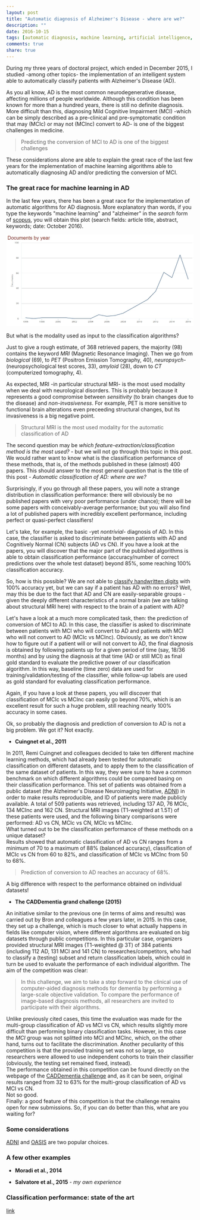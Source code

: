 ```yaml
---
layout: post
title: "Automatic diagnosis of Alzheimer's Disease - where are we?"
description: ""
date: 2016-10-15
tags: [automatic diagnosis, machine learning, artificial intelligence, alzheimer, mild cognitive impairment]
comments: true
share: true
---
```


During my three years of doctoral project, which ended in December 2015, I studied -among other topics- the implementation of an intelligent system able to automatically classify patients with Alzheimer's Disease (AD).

As you all know, AD is the most common neurodegenerative disease, affecting millions of people worldwide. Although this condition has been known for more than a hundred years, there is still no definite diagnosis. More difficult than this, diagnosing Mild Cognitive Impairment (MCI) -which can be simply described as a pre-clinical and pre-symptomatic condition that may (MCIc) or may not (MCInc) convert to AD- is one of the biggest challenges in medicine.

>Predicting the conversion of MCI to AD is one of the biggest challenges

These considerations alone are able to explain the great race of the last few years for the implementation of machine learning algorithms able to automatically diagnosing AD and/or predicting the conversion of MCI.

### The great race for machine learning in AD
In the last few years, there has been a great race for the implementation of automatic algorithms for AD diagnosis. More explanatory than words, if you type the keywords "machine learning" and "alzheimer" in the *search* form of [scopus](https://www.scopus.com/), you will obtain this plot (search fields: article title, abstract, keywords; date: October 2016).


<img src="https://raw.githubusercontent.com/christiansalvatore/christiansalvatore.github.io/master/images/automatic-diagnosis-AD-figure-1.jpg" style="width: 700px;"/>


But what is the modality used as input to the classification algorithms?

Just to give a rough estimate, of 368 retrieved papers, the majority (98) contains the keyword *MRI* (Magnetic Resonance Imaging). Then we go from *biological* (69), to *PET* (Positron Emission Tomography, 40), *neuropsych-* (neuropsychological test scores, 33), *amyloid* (28), down to *CT* (computerized tomography, 4).

As expected, MRI -in particular structural MRI- is the most used modality when we deal with neurological disorders. This is probably because it represents a good compromise between *sensitivity* (to brain changes due to the disease) and *non-invasiveness*. For example, PET is more sensitive to functional brain alterations even preceeding structural changes, but its invasiveness is a big negative point.

>Structural MRI is the most used modality for the automatic classification of AD

The second question may be *which feature-extraction/classification method is the most used?* - but we will not go through this topic in this post. We would rather want to know what is the classification performance of these methods, that is, of the methods published in these (almost) 400 papers. This should answer to the most general question that is the title of this post - *Automatic classification of AD: where are we?*

Surprisingly, if you go through all these papers, you will note a strange distribution in classification performance: there will obviously be no published papers with very poor performance (under chance); there will be some papers with conceivably-average performance; but you will also find a lot of published papers with incredibly excellent performance, including perfect or quasi-perfect classifiers!

Let's take, for example, the basic -yet *nontrivial*- diagnosis of AD. In this case, the classifier is asked to discriminate between patients with AD and Cognitively Normal (CN) subjects (AD vs CN). If you have a look at the papers, you will discover that the major part of the published algorithms is able to obtain classification performance (accuracy/number of correct predictions over the whole test dataset) beyond 85%, some reaching 100% classification accuracy.

So, how is this possible? We are not able to <a href="https://rodrigob.github.io/are_we_there_yet/build/classification_datasets_results.html#4d4e495354" target="_blank">classify handwritten digits</a> with 100% accuracy yet, but we can say if a patient has AD with no errors?
Well, may this be due to the fact that AD and CN are easily-separable groups - given the deeply different characteristics of a normal brain (we are talking about structural MRI here) with respect to the brain of a patient with AD?

Let's have a look at a much more complicated task, then: the prediction of conversion of MCI to AD. In this case, the classifier is asked to discriminate between patients with MCI who will convert to AD and patients with MCI who will not convert to AD (MCIc vs MCInc). Obviously, as we don't know how to figure out if a patient will or will not convert to AD, the final diagnosis is obtained by following patients up for a given period of time (say, 18/36 months) and by using the diagnosis at that time (AD or still MCI) as final gold standard to evaluate the predictive power of our classification algorithm. In this way, baseline (time zero) data are used for training/validation/testing of the classifier, while follow-up labels are used as gold standard for evaluating classification performance.

Again, if you have a look at these papers, you will discover that classification of MCIc vs MCInc can easily go beyond 70%, which is an excellent result for such a huge problem, still reaching nearly 100% accuracy in some cases.

Ok, so probably the diagnosis and prediction of conversion to AD is not a big problem. We got it? Not exactly.

* **Cuingnet et al., 2011**

In 2011, Remi Cuingnet and colleagues decided to take ten different machine learning methods, which had already been tested for automatic classification on different datasets, and to apply them to the classification of the same dataset of patients. In this way, they were sure to have a common benchmark on which different algorithms could be compared basing on their classification performance. This set of patients was obtained from a public dataset (the Alzheimer's Disease Neuroimaging Initiative, <a href="http://adni.loni.usc.edu/" target="_blank">ADNI</a>) in order to make results reproducible, and ID of patients were made publicly available. A total of 509 patients was retrieved, including 137 AD, 76 MCIc, 134 MCInc and 162 CN. Structural MRI images (T1-weighted at 1.5T) of these patients were used, and the following binary comparisons were performed: AD vs CN, MCIc vs CN, MCIc vs MCInc.
<br> What turned out to be the classification performance of these methods on a unique dataset?
<br> Results showed that automatic classification of AD vs CN ranges from a minimum of 70 to a maximum of 88% (balanced accuracy), classification of MCIc vs CN from 60 to 82%, and classification of MCIc vs MCInc from 50 to 68%.

>Prediction of conversion to AD reaches an accuracy of 68%.

A big difference with respect to the performance obtained on individual datasets!

* **The CADDementia grand challenge (2015)**

An initiative similar to the previous one (in terms of aims and results) was carried out by Bron and colleagues a few years later, in 2015. In this case, they set up a challenge, which is much closer to what actually happens in fields like computer vision, where different algorithms are evaluated on big datasets through public competitions. In this particular case, organizers provided structural MRI images (T1-weighted @ 3T) of 384 patients (including 112 AD, 131 MCI and 141 CN) to researches/competitors, who had to classify a (testing) subset and return classification labels, which could in turn be used to evaluate the performance of each individual algorithm. 
The aim of the competition was clear:

> In this challenge, we aim to take a step forward to the clinical use of computer-aided diagnosis methods for dementia by performing a large-scale objective validation. To compare the performance of image-based diagnosis methods, all researchers are invited to participate with their algorithms.

Unlike previously cited cases, this time the evaluation was made for the multi-group classification of AD vs MCI vs CN, which results slightly more difficult than performing binary classification tasks. However, in this case the *MCI* group was not splitted into MCI and MCInc, which, on the other hand, turns out to facilitate the discrimination. Another peculiarity of this competition is that the provided training set was not so large, so researchers were allowed to use independent cohorts to train their classifier (obviously, the testing set remained fixed, instead).
<br> The performance obtained in this competition can be found directly on the webpage of the <a href="https://grand-challenge.org/site/caddementia/results_all/" target="_blank">CADDementia challenge</a> and, as it can be seen, original results ranged from 32 to 63% for the multi-group classification of AD vs MCI vs CN.
<br> Not so good.
<br> Finally: a good feature of this competition is that the challenge remains open for new submissions. So, if you can do better than this, what are you waiting for?

### Some considerations
<a href="http://adni.loni.usc.edu/" target="_blank">ADNI</a> and <a href="http://www.oasis-brains.org/" target="_blank">OASIS</a> are two popular choices.

### A few other examples

* **Moradi et al., 2014**

* **Salvatore et al., 2015** - *my own experience*

### Classification performance: state of the art

[link](https://christiansalvatore.github.io/2016-10-15/is-this-alzheimer/)
